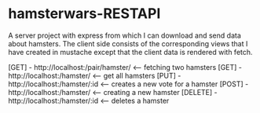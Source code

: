# hamsterwars-RESTAPI
A server project with express from which I can download and send data about hamsters. The client side consists of the corresponding views that 
I have created in mustache except that the client data is rendered with fetch.

[GET] - http://localhost:/pair/hamster/ <-- fetching two hamsters
[GET] - http://localhost:/hamster/ <-- get all hamsters
[PUT] - http://localhost:/hamster/:id <-- creates a new vote for a hamster
[POST] - http://localhost:/hamster/ <-- creating a new hamster
[DELETE] - http://localhost:/hamster/:id <-- deletes a hamster
